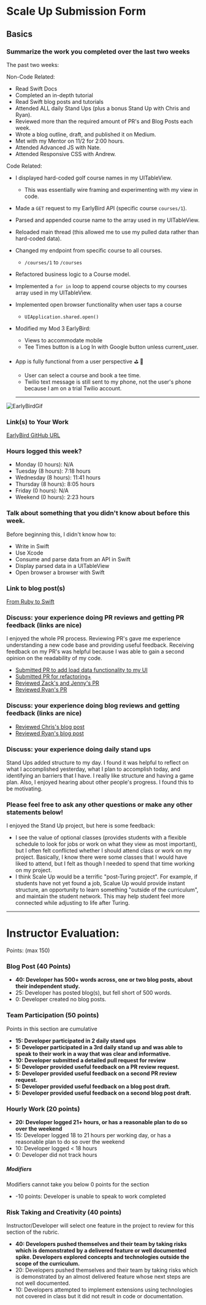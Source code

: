 # Scale Up Submission Form

## Basics

### Summarize the work you completed over the last two weeks
The past two weeks:

Non-Code Related:
  - Read Swift Docs
  - Completed an in-depth tutorial
  - Read Swift blog posts and tutorials
  - Attended ALL daily Stand Ups (plus a bonus Stand Up with Chris and Ryan).
  - Reviewed more than the required amount of PR's and Blog Posts each week.
  - Wrote a blog outline, draft, and published it on Medium.
  - Met with my Mentor on 11/2 for 2:00 hours.
  - Attended Advanced JS with Nate.
  - Attended Responsive CSS with Andrew.

Code Related:
  - I displayed hard-coded golf course names in my UITableView.
    - This was essentially wire framing and experimenting with my view in code.
  - Made a `GET` request to my EarlyBird API (specific course `courses/1`).
  - Parsed and appended course name to the array used in my UITableView.
  - Reloaded main thread (this allowed me to use my pulled data rather than hard-coded data).
  - Changed my endpoint from specific course to all courses.
    - `/courses/1` to `/courses`
  - Refactored business logic to a Course model.
  - Implemented a `for in` loop to append course objects to my courses array used in my UITableView.
  - Implemented open browser functionality when user taps a course
    - `UIApplication.shared.open()`
  - Modified my Mod 3 EarlyBird:
    - Views to accommodate mobile
    - Tee Times button is a Log In with Google button unless current_user.
  - App is fully functional from a user perspective :golf: :tada:
    - User can select a course and book a tee time.
    - Twilio text message is still sent to my phone, not the user's phone because I am on a trial Twilio account.

    ---
  ![EarlyBirdGif](http://recordit.co/Eqnb9BvRX8.gif)

### Link(s) to Your Work

[EarlyBird GitHub URL](https://github.com/matthewrpacker/EarlyBird)

### Hours logged this week?

- Monday (0 hours): N/A
- Tuesday (8 hours): 7:18 hours
- Wednesday (8 hours): 11:41 hours
- Thursday (8 hours): 8:05 hours
- Friday (0 hours): N/A
- Weekend (0 hours): 2:23 hours

### Talk about something that you didn't know about before this week.
Before beginning this, I didn't know how to:
- Write in Swift
- Use Xcode
- Consume and parse data from an API in Swift
- Display parsed data in a UITableView
- Open browser a browser with Swift

### Link to blog post(s)
[From Ruby to Swift](https://medium.com/@matthewrpacker/from-ruby-to-swift-cc2d02cff93d#.ws5a3zeql)

### Discuss: your experience doing PR reviews and getting PR feedback (links are nice)
I enjoyed the whole PR process.  Reviewing PR's gave me experience understanding a new code base and providing useful feedback.  Receiving feedback on my PR's was helpful because I was able to gain a second opinion on the readability of my code.

- [Submitted PR to add load data functionality to my UI](https://github.com/matthewrpacker/EarlyBird/pull/2)
- [Submitted PR for refactoring+](https://github.com/matthewrpacker/EarlyBird/pull/3)
- [Reviewed Zack's and Jenny's PR](https://github.com/LookingForMe/lookingForFrontEnd/pull/87)
- [Reviewed Ryan's PR](https://github.com/ryanflach/text_talk/pull/1)

### Discuss: your experience doing blog reviews and getting feedback (links are nice)
- [Reviewed Chris's blog post](https://medium.com/@chrisconcannon/second-steps-with-the-android-sdk-95d9336f5b29#.yw8kc8f9m)
- [Reviewed Ryan's blog post](https://medium.com/@ryanflach/723f71c4b4a2#.vg62evcoz)

### Discuss: your experience doing daily stand ups
Stand Ups added structure to my day.  I found it was helpful to reflect on what I accomplished yesterday, what I plan to accomplish today, and identifying an barriers that I have.  I really like structure and having a game plan.  Also, I enjoyed hearing about other people's progress.  I found this to be motivating.

### Please feel free to ask any other questions or make any other statements below!
I enjoyed the Stand Up project, but here is some feedback:
- I see the value of optional classes (provides students with a flexible schedule to look for jobs or work on what they view as most important), but I often felt conflicted whether I should attend class or work on my project.  Basically, I know there were some classes that I would have liked to attend, but I felt as though I needed to spend that time working on my project.
- I think Scale Up would be a terrific "post-Turing project".  For example, if students have not yet found a job, Scalue Up would provide instant structure, an opportunity to learn something "outside of the curriculum", and maintain the student network.  This may help student feel more connected while adjusting to life after Turing.
-----

# Instructor Evaluation:

Points: (max 150)

### Blog Post (40 Points)  

* **40: Developer has 500+ words across, one or two blog posts, about their independent study.**
* 25: Developer has posted blog(s), but fell short of 500 words.
* 0: Developer created no blog posts.

### Team Participation (50 points)

Points in this section are cumulative

* **15: Developer participated in 2 daily stand ups**
* **5: Developer participated in a 3rd daily stand up and was able to speak to their work in a way that was clear and informative.**
* **10: Developer submitted a detailed pull request for review**
* **5: Developer provided useful feedback on a PR review request.**
* **5: Developer provided useful feedback on a second PR review request.**
* **5: Developer provided useful feedback on a blog post draft.**
* **5: Developer provided useful feedback on a second blog post draft.**

### Hourly Work (20 points)

* **20: Developer logged 21+ hours, or has a reasonable plan to do so over the weekend**
* 15: Developer logged 18 to 21 hours per working day, or has a reasonable plan to do so over the weekend
* 10: Developer logged < 18 hours
* 0: Developer did not track hours

##### Modifiers

Modifiers cannot take you below 0 points for the section

* -10 points: Developer is unable to speak to work completed

### Risk Taking and Creativity (40 points)

Instructor/Developer will select one feature in the project to review for this section of the rubric.

* **40: Developers pushed themselves and their team by taking risks which is demonstrated by a delivered feature or well documented spike. Developers explored concepts and technologies outside the scope of the curriculum.**
* 20: Developers pushed themselves and their team by taking risks which is demonstrated by an almost delivered feature whose next steps are not well documented.
* 10: Developers attempted to implement extensions using technologies not covered in class but it did not result in code or documentation.
